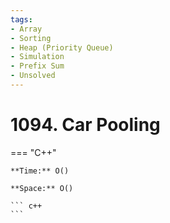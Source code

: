 ```yaml
---
tags:
- Array
- Sorting
- Heap (Priority Queue)
- Simulation
- Prefix Sum
- Unsolved
---
```



# 1094. Car Pooling

=== "C++"

    **Time:** O()

    **Space:** O()

    ``` c++
    ```